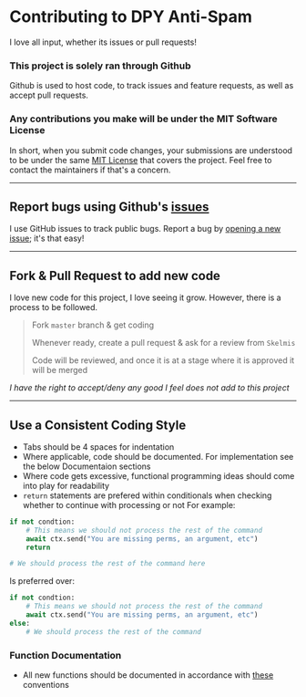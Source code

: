 # Contributing to DPY Anti-Spam
I love all input, whether its issues or pull requests!

### This project is solely ran through Github
Github is used to host code, to track issues and feature requests, as well as accept pull requests.

### Any contributions you make will be under the MIT Software License
In short, when you submit code changes, your submissions are understood to be under the same [MIT License](http://choosealicense.com/licenses/mit/) that covers the project. Feel free to contact the maintainers if that's a concern.

---

## Report bugs using Github's [issues](https://github.com/Skelmis/DPY-Anti-Spam/issues)
I use GitHub issues to track public bugs. Report a bug by [opening a new issue](https://github.com/Skelmis/DPY-Anti-Spam/issues/new); it's that easy!

---

## Fork & Pull Request to add new code
I love new code for this project, I love seeing it grow. However, there is a process to be followed.

> Fork `master` branch & get coding
>
> Whenever ready, create a pull request & ask for a review from `Skelmis`
>
> Code will be reviewed, and once it is at a stage where it is approved it will be merged

*I have the right to accept/deny any good I feel does not add to this project*

---

## Use a Consistent Coding Style
- Tabs should be 4 spaces for indentation
- Where applicable, code should be documented. For implementation see the below Documentaion sections
- Where code gets excessive, functional programming ideas should come into play for readability
- `return` statements are prefered within conditionals when checking whether to continue with processing or not
For example:
```python
if not condtion:
    # This means we should not process the rest of the command
    await ctx.send("You are missing perms, an argument, etc")
    return

# We should process the rest of the command here
```
Is preferred over:
```python
if not condtion:
    # This means we should not process the rest of the command
    await ctx.send("You are missing perms, an argument, etc")
else:
    # We should process the rest of the command
```

### Function Documentation
- All new functions should be documented in accordance with [these](https://numpydoc.readthedocs.io/en/latest/format.html#docstring-standard) conventions

